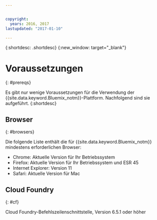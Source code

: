 ```yaml
---


copyright:
  years: 2016, 2017
lastupdated: "2017-01-10"

---
```


{:shortdesc: .shortdesc}
{:new_window: target="_blank"}

# Voraussetzungen
{: #prereqs}

Es gibt nur wenige Voraussetzungen für die Verwendung der {{site.data.keyword.Bluemix_notm}}-Plattform. Nachfolgend sind sie aufgeführt.
{:shortdesc}

## Browser
{: #browsers}

Die folgende Liste enthält die für {{site.data.keyword.Bluemix_notm}} mindestens erforderlichen Browser:

 * Chrome: Aktuelle Version für Ihr Betriebssystem
 * Firefox: Aktuelle Version für Ihr Betriebssystem und ESR 45
 * Internet Explorer: Version 11
 * Safari: Aktuelle Version für Mac

## Cloud Foundry
{: #cf}

Cloud Foundry-Befehlszeilenschnittstelle, Version 6.5.1 oder höher

